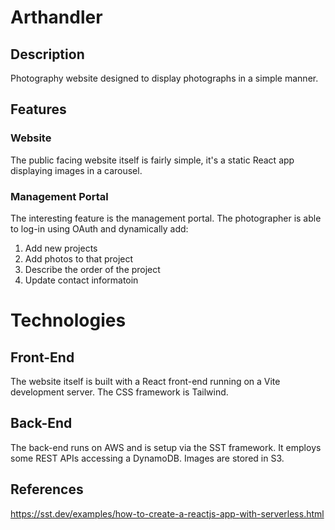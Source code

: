 # Arthandler
## Description
Photography website designed to display photographs in a simple manner.
## Features
### Website
The public facing website itself is fairly simple, it's a static React app displaying images in a carousel.
### Management Portal
The interesting feature is the management portal. The photographer is able to log-in using OAuth and dynamically add:
1. Add new projects
2. Add photos to that project
3. Describe the order of the project
4. Update contact informatoin
# Technologies
## Front-End
The website itself is built with a React front-end running on a Vite development server. 
The CSS framework is Tailwind.
## Back-End
The back-end runs on AWS and is setup via the SST framework.
It employs some REST APIs accessing a DynamoDB.
Images are stored in S3.


## References
https://sst.dev/examples/how-to-create-a-reactjs-app-with-serverless.html
